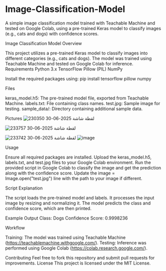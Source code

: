 # Image-Classification-Model
A simple image classification model trained with Teachable Machine and tested on Google Colab, using a pre-trained Keras model to classify images (e.g., cats and dogs) with confidence scores.

Image Classification Model
Overview

This project utilizes a pre-trained Keras model to classify images into different categories (e.g., cats and dogs). The model was trained using Teachable Machine and tested on Google Colab for inference.
Requirements
Python 3.x
TensorFlow
Pillow (PIL)
NumPy

Install the required packages using:
pip install tensorflow pillow numpy

Files

keras_model.h5: The pre-trained model file, exported from Teachable Machine.
labels.txt: File containing class names.
test.jpg: Sample image for testing.
sample_data/: Directory containing additional sample data.

Pictures
![لقطة شاشة 2025-06-30 230350](https://github.com/user-attachments/assets/80dc00b9-696b-4b3e-a6b4-e2740b9ab0c7)

![لقطة شاشة 2025-06-30 233757](https://github.com/user-attachments/assets/ee6fab6b-17cc-4a27-9f86-f064787d3330)

![لقطة شاشة 2025-06-30 233742](https://github.com/user-attachments/assets/3cfa1edd-903c-40ba-aed3-e6a3ce389a10)
![image](https://github.com/user-attachments/assets/9c66b2c3-e94e-4cfe-aa9b-4deb8bcce976)

Usage

Ensure all required packages are installed.
Upload the keras_model.h5, labels.txt, and test.jpg files to your Google Colab environment.
Run the provided script in Google Colab to classify the image and get the prediction along with the confidence score.
Update the image = Image.open("test.jpg") line with the path to your image if different.

Script Explanation

The script loads the pre-trained model and labels.
It processes the input image by resizing and normalizing it.
The model predicts the class and confidence score, which are then printed.

Example Output
Class: Dogs
Confidence Score: 0.9998236

Workflow

Training: The model was trained using Teachable Machine (https://teachablemachine.withgoogle.com/).
Testing: Inference was performed using Google Colab (https://colab.research.google.com/).



Contributing
Feel free to fork this repository and submit pull requests for improvements.
License
This project is licensed under the MIT License.
